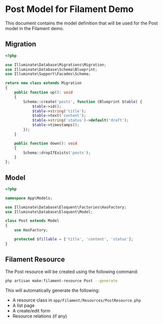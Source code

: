 # Post Model for Filament Demo

This document contains the model definition that will be used for the Post model in the Filament demo.

## Migration

```php
<?php

use Illuminate\Database\Migrations\Migration;
use Illuminate\Database\Schema\Blueprint;
use Illuminate\Support\Facades\Schema;

return new class extends Migration
{
    public function up(): void
    {
        Schema::create('posts', function (Blueprint $table) {
            $table->id();
            $table->string('title');
            $table->text('content');
            $table->string('status')->default('draft');
            $table->timestamps();
        });
    }

    public function down(): void
    {
        Schema::dropIfExists('posts');
    }
};
```

## Model

```php
<?php

namespace App\Models;

use Illuminate\Database\Eloquent\Factories\HasFactory;
use Illuminate\Database\Eloquent\Model;

class Post extends Model
{
    use HasFactory;

    protected $fillable = ['title', 'content', 'status'];
}
```

## Filament Resource

The Post resource will be created using the following command:

```bash
php artisan make:filament-resource Post --generate
```

This will automatically generate the following:
- A resource class in `app/Filament/Resources/PostResource.php`
- A list page
- A create/edit form
- Resource relations (if any)